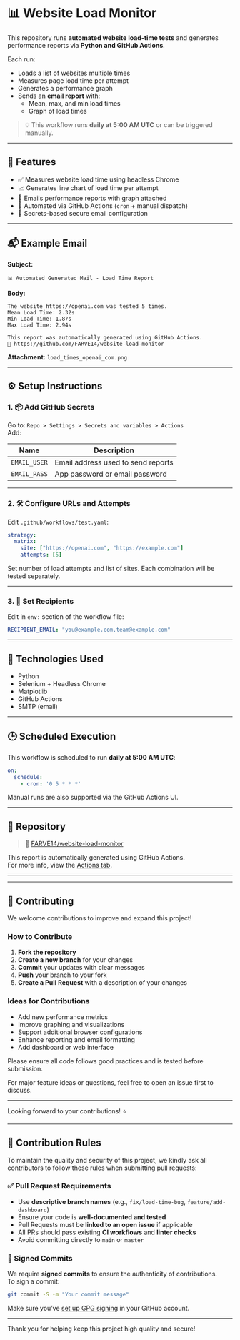 # 📊 Website Load Monitor

This repository runs **automated website load-time tests** and generates performance reports via **Python and GitHub Actions**.

Each run:
- Loads a list of websites multiple times
- Measures page load time per attempt
- Generates a performance graph
- Sends an **email report** with:
  - Mean, max, and min load times
  - Graph of load times

> 💡 This workflow runs **daily at 5:00 AM UTC** or can be triggered manually.

---

## 🚀 Features

- ✅ Measures website load time using headless Chrome
- 📈 Generates line chart of load time per attempt
- 📧 Emails performance reports with graph attached
- 🔁 Automated via GitHub Actions (`cron` + manual dispatch)
- 🔐 Secrets-based secure email configuration

---

## 📬 Example Email

**Subject:**
```
📊 Automated Generated Mail - Load Time Report
```

**Body:**
```
The website https://openai.com was tested 5 times.
Mean Load Time: 2.32s
Min Load Time: 1.87s
Max Load Time: 2.94s

This report was automatically generated using GitHub Actions.
🔗 https://github.com/FARVE14/website-load-monitor
```

**Attachment:** `load_times_openai_com.png`

---

## ⚙️ Setup Instructions

### 1. 📦 Add GitHub Secrets

Go to: `Repo > Settings > Secrets and variables > Actions`  
Add:

| Name         | Description                         |
|--------------|-------------------------------------|
| `EMAIL_USER` | Email address used to send reports  |
| `EMAIL_PASS` | App password or email password      |

---

### 2. 🛠️ Configure URLs and Attempts

Edit `.github/workflows/test.yaml`:

```yaml
strategy:
  matrix:
    site: ["https://openai.com", "https://example.com"]
    attempts: [5]
```

Set number of load attempts and list of sites. Each combination will be tested separately.

---

### 3. 👥 Set Recipients

Edit in `env:` section of the workflow file:

```yaml
RECIPIENT_EMAIL: "you@example.com,team@example.com"
```

---

## 🧪 Technologies Used

- Python
- Selenium + Headless Chrome
- Matplotlib
- GitHub Actions
- SMTP (email)

---

## 🕒 Scheduled Execution

This workflow is scheduled to run **daily at 5:00 AM UTC**:

```yaml
on:
  schedule:
    - cron: '0 5 * * *'
```

Manual runs are also supported via the GitHub Actions UI.

---

## 📂 Repository

> 📡 [FARVE14/website-load-monitor](https://github.com/FARVE14/website-load-monitor)

This report is automatically generated using GitHub Actions.  
For more info, view the [Actions tab](https://github.com/FARVE14/website-load-monitor/actions).

---

---

## 🤝 Contributing

We welcome contributions to improve and expand this project!

### How to Contribute

1. **Fork the repository**  
2. **Create a new branch** for your changes  
3. **Commit** your updates with clear messages  
4. **Push** your branch to your fork  
5. **Create a Pull Request** with a description of your changes

### Ideas for Contributions

- Add new performance metrics
- Improve graphing and visualizations
- Support additional browser configurations
- Enhance reporting and email formatting
- Add dashboard or web interface

Please ensure all code follows good practices and is tested before submission.

For major feature ideas or questions, feel free to open an issue first to discuss.

---

Looking forward to your contributions! ⭐

---

## 📜 Contribution Rules

To maintain the quality and security of this project, we kindly ask all contributors to follow these rules when submitting pull requests:

### ✅ Pull Request Requirements

- Use **descriptive branch names** (e.g., `fix/load-time-bug`, `feature/add-dashboard`)
- Ensure your code is **well-documented and tested**
- Pull Requests must be **linked to an open issue** if applicable
- All PRs should pass existing **CI workflows** and **linter checks**
- Avoid committing directly to `main` or `master`

### 🔐 Signed Commits

We require **signed commits** to ensure the authenticity of contributions.  
To sign a commit:

```bash
git commit -S -m "Your commit message"
```

Make sure you’ve [set up GPG signing](https://docs.github.com/en/authentication/managing-commit-signature-verification/signing-commits) in your GitHub account.

---

Thank you for helping keep this project high quality and secure!
